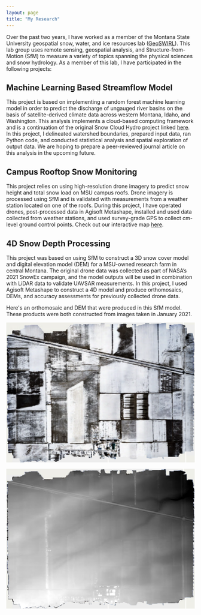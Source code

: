 ```yaml
---
layout: page
title: "My Research"
---
```



Over the past two years, I have worked as a member of the Montana State University geospatial snow, water, and ice resources lab ([GeoSWIRL](https://storymaps.arcgis.com/stories/baebbcc87c614173b216ee965ecbef67)). This lab group uses remote sensing, geospatial analysis, and Structure-from-Motion (SfM) to measure a variety of topics spanning the physical sciences and snow hydrology. As a member of this lab, I have participated in the following projects:

## Machine Learning Based Streamflow Model

This project is based on implementing a random forest machine learning model in order to predict the discharge of ungauged river basins on the basis of satellite-derived climate data across western Montana, Idaho, and Washington. This analysis implements a cloud-based computing framework and is a continuation of the original Snow Cloud Hydro project linked [here](https://www.mdpi.com/2072-4292/10/8/1276/htm). In this project, I delineated watershed boundaries, prepared input data, ran Python code, and conducted statistical analysis and spatial exploration of output data. We are hoping to prepare a peer-reviewed journal article on this analysis in the upcoming future. 


## Campus Rooftop Snow Monitoring

This project relies on using high-resolution drone imagery to predict snow height and total snow load on MSU campus roofs. Drone imagery is processed using SfM and is validated with measurements from a weather station located on one of the roofs. During this project, I have operated drones, post-processed data in Agisoft Metashape, installed and used data collected from weather stations, and used survey-grade GPS to collect cm-level ground control points. Check out our interactive map [here](https://experience.arcgis.com/experience/fc37eab540c1495c886c8f460811b446). 

## 4D Snow Depth Processing

This project was based on using SfM to construct a 3D snow cover model and digital elevation model (DEM) for a MSU-owned research farm in central Montana. The original drone data was collected as part of NASA’s 2021 SnowEx campaign, and the model outputs will be used in combination with LiDAR data to validate UAVSAR measurements. In this project, I used Agisoft Metashape to construct a 4D model and produce orthomosaics, DEMs, and accuracy assessments for previously collected drone data. 

Here's an orthomosaic and DEM that were produced in this SfM model. These products were both constructed from images taken in January 2021.


![Orthomosaic, January 2021](photos/ortho.png)


![DEM, January 2021](photos/dem.png)



